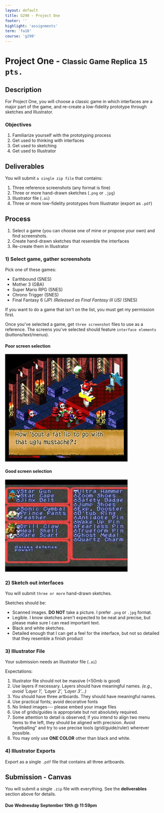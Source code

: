 ```yaml
---
layout: default
title: G290 - Project One
footer: ''
highlight: 'assignments'
term: 'fa18'
course: 'g290'
---
```

# Project One - <small>Classic Game Replica</small> `15 pts.`
## Description
For Project One, you will choose a classic game in which interfaces are a major part of the game, and re-create a low-fidelity prototype through sketches and Illustrator.

### Objectives
1. Familiarize yourself with the prototyping process
2. Get used to thinking with interfaces
3. Get used to sketching
4. Get used to Illustrator

## Deliverables
You will submit `a single zip file` that contains:

1. Three reference screenshots (any format is fine)
2. Three or more hand-drawn sketches (`.png` or `.jpg`)
4. Illustrator file (`.ai`)
3. Three or more low-fidelity prototypes from Illustrator (export as `.pdf`)

## Process

1. Select a game (you can choose one of mine or propose your own) and find screenshots.
2. Create hand-drawn sketches that resemble the interfaces
3. Re-create them in Illustrator


### 1) Select game, gather screenshots
Pick one of these games:

 * Earthbound (SNES)
 * Mother 3 (GBA)
 * Super Mario RPG (SNES)
 * Chrono Trigger (SNES)
 * Final Fantasy 6 (JP) _(Released as Final Fantasy III US)_ (SNES)

If you want to do a game that isn't on the list, you must get my permission first.

Once you've selected a game, get `three screenshot` files to use as a reference. The screens you've selected should feature `interface elements` (buttons/text/menus).

#### Poor screen selection
<img src="img/bad-screen.jpg" width="400">

#### Good screen selection
<img src="img/good-screen.jpg" width="400">

### 2) Sketch out interfaces
You will submit `three or more` hand-drawn sketches.

Sketches should be:

 * Scanned images. __DO NOT__ take a picture. I prefer `.png` or `.jpg` format.
 * Legible. I know sketches aren't expected to be neat and precise, but please make sure I can read important text.
 * Black and white sketches.
 * Detailed enough that I can get a feel for the interface, but not so detailed that they resemble a finish product

### 3) Illustrator File
Your submission needs an Illustrator file (`.ai`)

Expectations:

1. Illustrator file should not be massive (<50mb is good)
2. Use layers if necessary. Layers should have meaningful names. _(e.g., avoid 'Layer 1', 'Layer 2', 'Layer 3'...)_
3. You should have three artboards. They should have meaningful names.
4. Use practical fonts; avoid decorative fonts
5. No linked images--- please embed your image files
6. Use of grids/guides is appropriate but not absolutely required.
7. Some attention to detail is observed; if you intend to align two menu items to the left, they should be aligned with precision. Avoid "eyeballing" and try to use precise tools (grid/guide/ruler) wherever possible.
8. You may only use __ONE COLOR__ other than black and white.

### 4) Illustrator Exports
Export as a single `.pdf` file that contains all three artboards.

## Submission - Canvas
You will submit a single `.zip` file with everything. See the __deliverables__ section above for details.

#### **Due Wednesday September 19th @ 11:59pm**